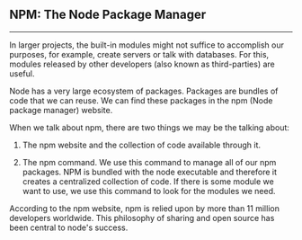 
## NPM: The Node Package Manager 

---

In larger projects, the built-in modules might not suffice to accomplish our purposes, for example, create servers or talk with databases. For this, modules released by other developers (also known as third-parties) are useful. 

Node has a very large ecosystem of packages. Packages are bundles of code that we can reuse. We can find these packages in the npm (Node package manager) website.  

When we talk about npm, there are two things we may be the talking about:

1. The npm website and the collection of code available through it. 

2. The npm command. We use this command to manage all of our npm packages. NPM is bundled with the node executable and therefore it creates a centralized collection of code. If there is some module we want to use, we use this command to look for the modules we need. 

According to the npm website, npm is relied upon by more than 11 million developers worldwide. This philosophy of sharing and open source has been central to node's success.  